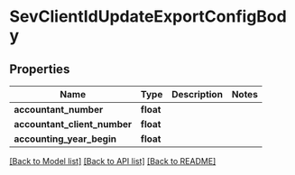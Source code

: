 # SevClientIdUpdateExportConfigBody

## Properties
Name | Type | Description | Notes
------------ | ------------- | ------------- | -------------
**accountant_number** | **float** |  | 
**accountant_client_number** | **float** |  | 
**accounting_year_begin** | **float** |  | 

[[Back to Model list]](../../README.md#documentation-for-models) [[Back to API list]](../../README.md#documentation-for-api-endpoints) [[Back to README]](../../README.md)

